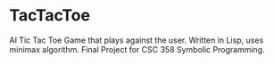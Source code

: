 # TacTacToe
AI Tic Tac Toe Game that plays against the user. Written in Lisp, uses minimax algorithm. Final Project for CSC 358 Symbolic Programming.
